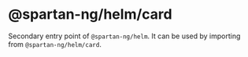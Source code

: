 # @spartan-ng/helm/card

Secondary entry point of `@spartan-ng/helm`. It can be used by importing from `@spartan-ng/helm/card`.
